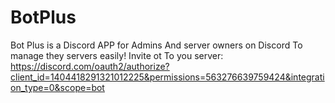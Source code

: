 # BotPlus
Bot Plus is a Discord APP for Admins And server owners on Discord To manage they servers easily!
Invite ot To you server: https://discord.com/oauth2/authorize?client_id=1404418291321012225&permissions=563276639759424&integration_type=0&scope=bot